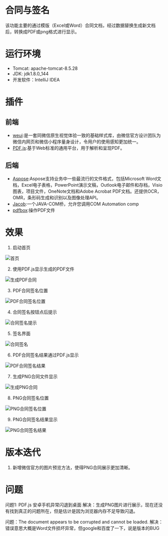 # 合同与签名
该功能主要的通过模版（Excel或Word）合同文档，经过数据替换生成新文档后，转换成PDF或png格式进行显示。

# 运行环境
* Tomcat: apache-tomcat-8.5.28
* JDK: jdk1.8.0_144
* 开发软件：IntelliJ IDEA

# 插件
## 前端
* [weui](https://weui.io):是一套同微信原生视觉体验一致的基础样式库，由微信官方设计团队为微信内网页和微信小程序量身设计，令用户的使用感知更加统一。
* [PDF.js](http://mozilla.github.io/pdf.js/):基于Web标准的通用平台，用于解析和呈现PDF。

## 后端
* [Aspose](https://www.aspose.com/):Aspose支持业务中一些最流行的文件格式，包括Microsoft Word文档，Excel电子表格，PowerPoint演示文稿，Outlook电子邮件和存档，Visio图表，项目文件，OneNote文档和Adobe Acrobat PDF文档。还提供OCR，OMR，条形码生成和识别以及图像处理API。
* [Jacob](https://sourceforge.net/projects/jacob-project/):一个JAVA-COM桥，允许您调用COM Automation comp
* [pdfbox](https://pdfbox.apache.org/):操作PDF文件

# 效果
1. 启动首页

![首页](https://github.com/Javon9276/Contract/blob/master/%E6%95%88%E6%9E%9C%E5%9B%BE/1.jpg)

2. 使用PDF.js显示生成的PDF文件

![生成PDF合同](https://github.com/Javon9276/Contract/blob/master/%E6%95%88%E6%9E%9C%E5%9B%BE/2.jpg)

3. PDF合同签名位置

![PDF合同签名位置](https://github.com/Javon9276/Contract/blob/master/%E6%95%88%E6%9E%9C%E5%9B%BE/3.jpg)

4. 合同签名按钮点后提示 

![合同签名提示](https://github.com/Javon9276/Contract/blob/master/%E6%95%88%E6%9E%9C%E5%9B%BE/4.jpg)

5. 签名界面

![合同签名](https://github.com/Javon9276/Contract/blob/master/%E6%95%88%E6%9E%9C%E5%9B%BE/5.jpg)

6. PDF合同签名结果通过PDF.js显示

![PDF合同签名结果](https://github.com/Javon9276/Contract/blob/master/%E6%95%88%E6%9E%9C%E5%9B%BE/6.jpg)

7. 生成PNG合同文件显示

![生成PNG合同](https://github.com/Javon9276/Contract/blob/master/%E6%95%88%E6%9E%9C%E5%9B%BE/7.jpg)

8. PNG合同签名位置

![PNG合同签名位置](https://github.com/Javon9276/Contract/blob/master/%E6%95%88%E6%9E%9C%E5%9B%BE/8.jpg)

9. PNG合同签名结果显示

![PNG合同签名结果](https://github.com/Javon9276/Contract/blob/master/%E6%95%88%E6%9E%9C%E5%9B%BE/9.jpg)

# 版本迭代
1. 新增微信官方的图片预览方法，使得PNG合同展示更加清晰。

# 问题
问题1: PDF.js 安卓手机异常闪退到桌面
解决：生成PNG图片进行展示，现在还没有找到真正的问题所在，但是估计是因为浏览器内存不足导致闪退。

问题：The document appears to be corrupted and cannot be loaded.
解决：错误意思大概是Word文件损坏异常，但google和百度了一下，说是版本的BUG
